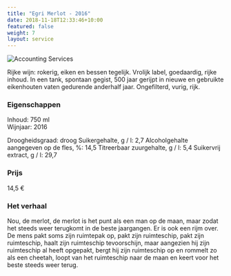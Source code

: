 ```yaml
---
title: "Egri Merlot - 2016"
date: 2018-11-18T12:33:46+10:00
featured: false
weight: 7
layout: service
---
```

![Accounting Services](/images/bolyki07.png)

Rijke wijn: rokerig, eiken en bessen tegelijk. Vrolijk label, goedaardig, rijke inhoud. In
een tank, spontaan gegist, 500 jaar gerijpt in nieuwe en gebruikte eikenhouten vaten
gedurende anderhalf jaar. Ongefilterd, vurig, rijk.

### Eigenschappen  

Inhoud: 750 ml  
Wijnjaar: 2016  

Droogheidsgraad: droog
Suikergehalte, g / l: 2,7
Alcoholgehalte aangegeven op de fles, %: 14,5
Titreerbaar zuurgehalte, g / l: 5,4
Suikervrij extract, g / l: 29,7

### Prijs

14,5 €

### Het verhaal

Nou, de merlot, de merlot is het punt als een man op de maan, maar zodat het steeds
weer terugkomt in de beste jaargangen. Er is ook een rijm over. De mens pakt soms
zijn ruimtepak op, pakt zijn ruimteschip, pakt zijn ruimteschip, haalt zijn ruimteschip
tevoorschijn, maar aangezien hij zijn ruimteschip al heeft opgepakt, bergt hij zijn
ruimteschip op en rommelt zo als een cheetah, loopt van het ruimteschip naar de maan
en keert voor het beste steeds weer terug.
